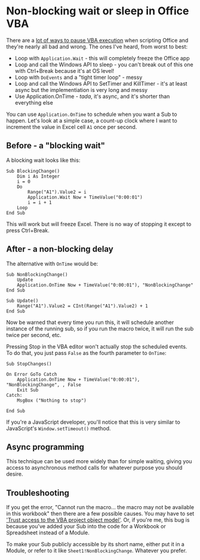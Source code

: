 # Non-blocking wait or sleep in Office VBA

There are a [lot of ways to pause VBA execution][pause] when scripting Office and they're nearly all bad and wrong. The ones I've heard, from worst to best:

 * Loop with `Application.Wait` - this will completely freeze the Office app
 * Loop and call the Windows API to sleep - you can't break out of this one with Ctrl+Break because it's at OS level!
 * Loop with `DoEvents` and a "tight timer loop" - messy
 * Loop and call the Windows API to SetTimer and KillTimer - it's at least async but the implementiation is very long and messy
 * Use Application.OnTime - *tada*, it's async, and it's shorter than everything else
 
[pause]: http://www.cpearson.com/Excel/WaitFunctions.aspx

You can use `Application.OnTime` to schedule when you want a Sub to happen. Let's look at a simple case, a count-up clock where I want to increment the value in Excel cell `A1` once per second.

## Before - a "blocking wait"

A blocking wait looks like this:

    Sub BlockingChange()
        Dim i As Integer
        i = 0
        Do
            Range("A1").Value2 = i
            Application.Wait Now + TimeValue("0:00:01")
            i = i + 1
        Loop
    End Sub

This will work but will freeze Excel. There is no way of stopping it except to press Ctrl+Break.

## After - a non-blocking delay

The alternative with `OnTime` would be:

    Sub NonBlockingChange()
        Update
        Application.OnTime Now + TimeValue("0:00:01"), "NonBlockingChange"
    End Sub
    
    Sub Update()
        Range("A1").Value2 = CInt(Range("A1").Value2) + 1
    End Sub

Now be warned that every time you run this, it will schedule another instance of the running sub, so if you run the macro twice, it will run the sub twice per second, etc.

Pressing Stop in the VBA editor won't actually stop the scheduled events. To do that, you just pass `False` as the fourth parameter to `OnTime`:
    
    Sub StopChanges()
    
    On Error GoTo Catch
        Application.OnTime Now + TimeValue("0:00:01"), "NonBlockingChange", , False
        Exit Sub
    Catch:
        MsgBox ("Nothing to stop")
        
    End Sub

If you're a JavaScript developer, you'll notice that this is very similar to JavaScript's `Window.setTimeout()` method.

## Async programming

This technique can be used more widely than for simple waiting, giving you access to asynchronous method calls for whatever purpose you should desire.

## Troubleshooting

If you get the error, "Cannot run the macro... the macro may not be available in this workbook" then there are a few possible causes. You may have to set ['Trust access to the VBA project object model'][trust]. Or, if you're me, this bug is because you've added your Sub into the code for a Workbook or Spreadsheet instead of a Module.

To make your Sub publicly accessible by its short name, either put it in a Module, or refer to it like `Sheet1!NonBlockingChange`. Whatever you prefer.

[trust]: https://stackoverflow.com/a/21175812/1761974
